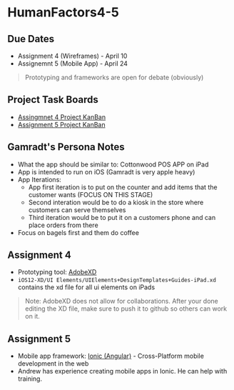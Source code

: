 # HumanFactors4-5
## Due Dates
  - Assignment 4 (Wireframes) - April 10 
  - Assignemnt 5 (Mobile App) - April 24
  > Prototyping and frameworks are open for debate (obviously)

## Project Task Boards
  - [Assingmnet 4 Project KanBan](https://github.com/AndrewSerie/HumanFactors4-5/projects/1)
  - [Assignment 5 Project KanBan](https://github.com/AndrewSerie/HumanFactors4-5/projects/2)
  
## Gamradt's Persona Notes
  - What the app should be similar to: Cottonwood POS APP on iPad
  - App is intended to run on iOS (Gamradt is very apple heavy)
  - App Iterations:
    - App first iteration is to put on the counter and add items that the customer wants (FOCUS ON THIS STAGE)
    - Second interation would be to do a kiosk in the store where customers can serve themselves
    - Third iteration would be to put it on a customers phone and can place orders from there
  - Focus on bagels first and them do coffee

## Assignment 4
  - Prototyping tool: [AdobeXD](https://www.adobe.com/products/xd.html)
  - `iOS12-XD/UI Elements/UIElements+DesignTemplates+Guides-iPad.xd` contains the xd file for all ui elements on iPads
  > Note: AdobeXD does not allow for collaborations. After your done editing the XD file, make sure to push it to github so others can work on it.
  
## Assignment 5
  - Mobile app framework: [Ionic (Angular)](https://ionicframework.com/) - Cross-Platform mobile development in the web
  - Andrew has experience creating mobile apps in Ionic. He can help with training.

